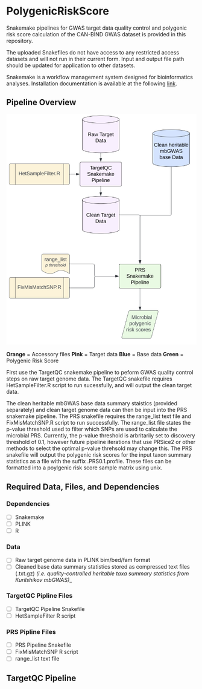 # PolygenicRiskScore
Snakemake pipelines for GWAS target data quality control and polygenic risk score calculation of the CAN-BIND GWAS dataset is provided in this repository. 

The uploaded Snakefiles do not have access to any restricted access datasets and will not run in their current form. Input and output file path should be updated for application to other datasets.

Snakemake is a workflow management system designed for bioinformatics analyses. Installation documentation is available at the following [link](https://snakemake.readthedocs.io/en/stable/index.html).


## Pipeline Overview
![Pipline overview flowchart](Images/pipeline_overview.png)

**Orange** = Accessory files
**Pink** = Target data
**Blue** = Base data
**Green** = Polygenic Risk Score


First use the TargetQC snakemake pipeline to peform GWAS quality control steps on raw target genome data. The TargetQC snakefile requires HetSampleFilter.R script to run sucessfully, and will output the clean target data. 

The clean heritable mbGWAS base data summary staistics (provided separately) and clean target genome data can then be input into the PRS snakemake pipeline. The PRS snakefile requires the range_list text file and FixMisMatchSNP.R script to run successfully. The range_list file states the p-value threshold used to filter which SNPs are used to calculate the microbial PRS. Currently, the p-value threshold is arbritarily set to discovery threshold of 0.1, however future pipeline iterations that use PRSice2 or other methods to select the optimal p-value threhsold may change this. The PRS snakefile will output the polygenic risk scores for the input taxon summary statistics as a file with the suffix .PRS0.1.profile. These files can be formatted into a poylgenic risk score sample matrix using unix. 


## Required Data, Files, and Dependencies

### Dependencies
- [ ] Snakemake
- [ ] PLINK
- [ ] R

### Data
- [ ] Raw target genome data in PLINK bim/bed/fam format
- [ ] Cleaned base data summary statistics stored as compressed text files (.txt.gz) _(i.e. quality-controlled heritable taxa summary statistics from Kurilshikov mbGWAS)__

### TargetQC Pipline Files
- [ ] TargetQC Pipeline Snakefile
- [ ] HetSampleFilter R script

### PRS Pipline Files
- [ ] PRS Pipeline Snakefile
- [ ] FixMisMatchSNP R script
- [ ] range_list text file

## TargetQC Pipeline 




